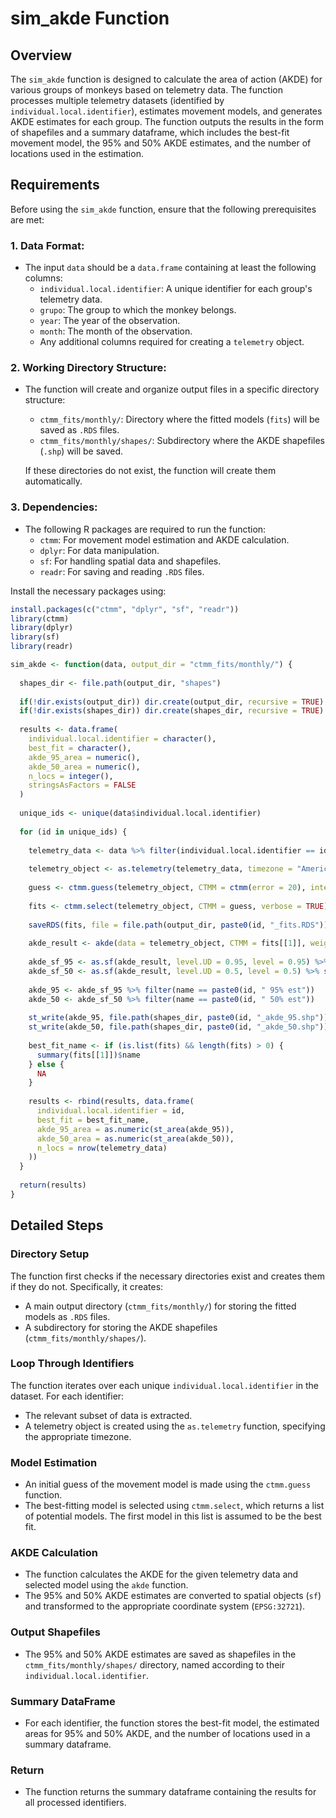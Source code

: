 # sim_akde Function

## Overview

The `sim_akde` function is designed to calculate the area of action (AKDE) for various groups of monkeys based on telemetry data. The function processes multiple telemetry datasets (identified by `individual.local.identifier`), estimates movement models, and generates AKDE estimates for each group. The function outputs the results in the form of shapefiles and a summary dataframe, which includes the best-fit movement model, the 95% and 50% AKDE estimates, and the number of locations used in the estimation.

## Requirements

Before using the `sim_akde` function, ensure that the following prerequisites are met:

### 1. Data Format:
- The input `data` should be a `data.frame` containing at least the following columns:
  - `individual.local.identifier`: A unique identifier for each group's telemetry data.
  - `grupo`: The group to which the monkey belongs.
  - `year`: The year of the observation.
  - `month`: The month of the observation.
  - Any additional columns required for creating a `telemetry` object.

### 2. Working Directory Structure:
- The function will create and organize output files in a specific directory structure:
  - `ctmm_fits/monthly/`: Directory where the fitted models (`fits`) will be saved as `.RDS` files.
  - `ctmm_fits/monthly/shapes/`: Subdirectory where the AKDE shapefiles (`.shp`) will be saved.
  
  If these directories do not exist, the function will create them automatically.

### 3. Dependencies:
- The following R packages are required to run the function:
  - `ctmm`: For movement model estimation and AKDE calculation.
  - `dplyr`: For data manipulation.
  - `sf`: For handling spatial data and shapefiles.
  - `readr`: For saving and reading `.RDS` files.

Install the necessary packages using:
```r
install.packages(c("ctmm", "dplyr", "sf", "readr"))
library(ctmm)
library(dplyr)
library(sf)
library(readr)

sim_akde <- function(data, output_dir = "ctmm_fits/monthly/") {
  
  shapes_dir <- file.path(output_dir, "shapes")
  
  if(!dir.exists(output_dir)) dir.create(output_dir, recursive = TRUE)
  if(!dir.exists(shapes_dir)) dir.create(shapes_dir, recursive = TRUE)
  
  results <- data.frame(
    individual.local.identifier = character(),
    best_fit = character(),
    akde_95_area = numeric(),
    akde_50_area = numeric(),
    n_locs = integer(),
    stringsAsFactors = FALSE
  )
  
  unique_ids <- unique(data$individual.local.identifier)
  
  for (id in unique_ids) {
    
    telemetry_data <- data %>% filter(individual.local.identifier == id)
    
    telemetry_object <- as.telemetry(telemetry_data, timezone = "America/Argentina/Buenos_Aires")
    
    guess <- ctmm.guess(telemetry_object, CTMM = ctmm(error = 20), interactive = FALSE)
    
    fits <- ctmm.select(telemetry_object, CTMM = guess, verbose = TRUE)
    
    saveRDS(fits, file = file.path(output_dir, paste0(id, "_fits.RDS")))
    
    akde_result <- akde(data = telemetry_object, CTMM = fits[[1]], weights = TRUE)
    
    akde_sf_95 <- as.sf(akde_result, level.UD = 0.95, level = 0.95) %>% st_transform(32721)
    akde_sf_50 <- as.sf(akde_result, level.UD = 0.5, level = 0.5) %>% st_transform(32721)
    
    akde_95 <- akde_sf_95 %>% filter(name == paste0(id, " 95% est"))
    akde_50 <- akde_sf_50 %>% filter(name == paste0(id, " 50% est"))
    
    st_write(akde_95, file.path(shapes_dir, paste0(id, "_akde_95.shp")), delete_layer = TRUE)
    st_write(akde_50, file.path(shapes_dir, paste0(id, "_akde_50.shp")), delete_layer = TRUE)
    
    best_fit_name <- if (is.list(fits) && length(fits) > 0) {
      summary(fits[[1]])$name
    } else {
      NA
    }
    
    results <- rbind(results, data.frame(
      individual.local.identifier = id,
      best_fit = best_fit_name,
      akde_95_area = as.numeric(st_area(akde_95)),
      akde_50_area = as.numeric(st_area(akde_50)),
      n_locs = nrow(telemetry_data)
    ))
  }
  
  return(results)
}
```
## Detailed Steps

### Directory Setup
The function first checks if the necessary directories exist and creates them if they do not. Specifically, it creates:

- A main output directory (`ctmm_fits/monthly/`) for storing the fitted models as `.RDS` files.
- A subdirectory for storing the AKDE shapefiles (`ctmm_fits/monthly/shapes/`).

### Loop Through Identifiers
The function iterates over each unique `individual.local.identifier` in the dataset. For each identifier:

- The relevant subset of data is extracted.
- A telemetry object is created using the `as.telemetry` function, specifying the appropriate timezone.

### Model Estimation

- An initial guess of the movement model is made using the `ctmm.guess` function.
- The best-fitting model is selected using `ctmm.select`, which returns a list of potential models. The first model in this list is assumed to be the best fit.

### AKDE Calculation

- The function calculates the AKDE for the given telemetry data and selected model using the `akde` function.
- The 95% and 50% AKDE estimates are converted to spatial objects (`sf`) and transformed to the appropriate coordinate system (`EPSG:32721`).

### Output Shapefiles

- The 95% and 50% AKDE estimates are saved as shapefiles in the `ctmm_fits/monthly/shapes/` directory, named according to their `individual.local.identifier`.

### Summary DataFrame

- For each identifier, the function stores the best-fit model, the estimated areas for 95% and 50% AKDE, and the number of locations used in a summary dataframe.

### Return

- The function returns the summary dataframe containing the results for all processed identifiers.


